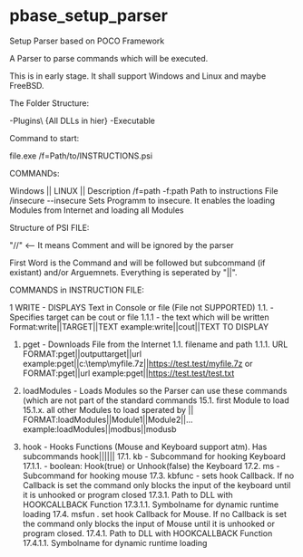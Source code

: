 # pbase_setup_parser
Setup Parser based on POCO Framework

A Parser to parse commands which will be executed.

This is in early stage. It shall support Windows and Linux and maybe FreeBSD.

The Folder Structure:

-Plugins\ {All DLLs in hier}
-Executable

Command to start:

file.exe /f=Path/to/INSTRUCTIONS.psi

COMMANDs:

Windows   ||    LINUX    || Description
/f=path         -f:path       Path to instructions File
/insecure       --insecure    Sets Programm to insecure. It enables the loading Modules from Internet and loading all Modules

Structure of PSI FILE:

"//" <-- It means Comment and will be ignored by the parser

First Word is the Command and will be followed but subcommand (if existant) and/or Arguemnets. Everything is seperated by "||".

COMMANDS in INSTRUCTION FILE:

1 WRITE - DISPLAYS Text in Console or file (File not SUPPORTED)
1.1. <target> - Specifies target can be cout or file
1.1.1 <text> - the text which will be written
Format:write||TARGET||TEXT
example:write||cout||TEXT TO DISPLAY

1. pget - Downloads File from the Internet
1.1. <outputtarget><optional> filename and path
1.1.1. <required> URL
FORMAT:pget||outputtarget||url
example:pget||c:\temp\myfile.7z||https://test.test/myfile.7z
or
FORMAT:pget||url
example:pget||https://test.test/test.txt

15. loadModules - Loads Modules so the Parser can use these commands (which are not part of the standard commands
  15.1. <required> first Module to load
    15.1.x. all other Modules to load sperated by ||
      FORMAT:loadModules||Module1||Module2||...
      example:loadModules||modbus||modusb

17. hook - Hooks Functions (Mouse and Keyboard support atm). Has subcommands
hook||<required subcommand>||<required first argument>||<required second argument if subcommand is either kbfunc or msfunc>
17.1. kb - Subcommand for hooking Keyboard
17.1.1. - boolean: Hook(true) or Unhook(false) the Keyboard
17.2. ms - Subcommand for hooking mouse
17.3. kbfunc - sets hook Callback. If no Callback is set the command only blocks the input of the keyboard until it is unhooked or program closed
17.3.1. Path to DLL with HOOKCALLBACK Function
17.3.1.1. Symbolname for dynamic runtime loading
17.4. msfun . set hook Callback for Mouse. If no Callback is set the command only blocks the input of Mouse until it is unhooked or program closed.
17.4.1. Path to DLL with HOOKCALLBACK Function
17.4.1.1. Symbolname for dynamic runtime loading

